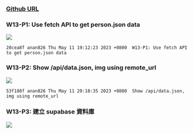 ### [Github URL](https://github.com/anan826/1112-1N-js-demo-211410658.git)

### W13-P1: Use fetch API to get person.json data

![](https://slyliryvslfzxeqslixp.supabase.co/storage/v1/object/public/demo-58/md_1N_img/w13-p1.png)

```
20cea8f anan826 Thu May 11 19:12:23 2023 +0800  W13-P1: Use fetch API to get person.json data
```

### W13-P2: Show /api/data.json, img using remote_url

![](https://slyliryvslfzxeqslixp.supabase.co/storage/v1/object/public/demo-58/md_1N_img/w13-p2.png)

```
53f188f anan826 Thu May 11 20:18:35 2023 +0800  Show /api/data.json, img using remote_url
```

### W13-P3: 建立 supabase 資料庫

![](https://slyliryvslfzxeqslixp.supabase.co/storage/v1/object/public/demo-58/md_1N_img/w13-p3.png)
